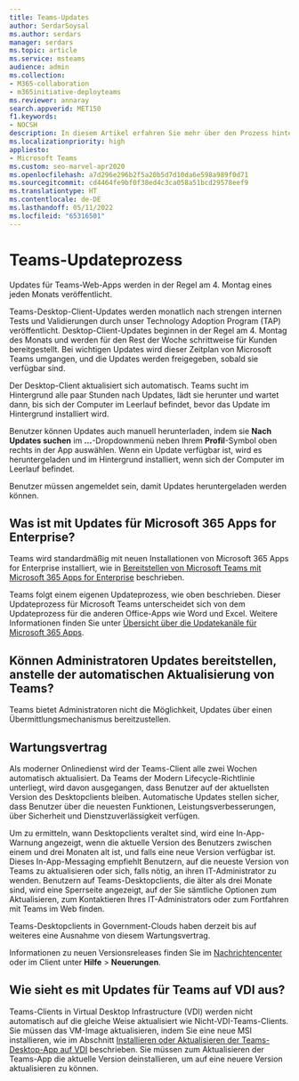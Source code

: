 ```yaml
---
title: Teams-Updates
author: SerdarSoysal
ms.author: serdars
manager: serdars
ms.topic: article
ms.service: msteams
audience: admin
ms.collection:
- M365-collaboration
- m365initiative-deployteams
ms.reviewer: annaray
search.appverid: MET150
f1.keywords:
- NOCSH
description: In diesem Artikel erfahren Sie mehr über den Prozess hinter der Aktualisierung des Microsoft Teams-Desktopclients.
ms.localizationpriority: high
appliesto:
- Microsoft Teams
ms.custom: seo-marvel-apr2020
ms.openlocfilehash: a7d296e296b2f5a20b5d7d10da6e598a989f0d71
ms.sourcegitcommit: cd4464fe9bf0f38ed4c3ca058a51bcd29578eef9
ms.translationtype: HT
ms.contentlocale: de-DE
ms.lasthandoff: 05/11/2022
ms.locfileid: "65316501"
---
```

# <a name="teams-update-process"></a>Teams-Updateprozess

Updates für Teams-Web-Apps werden in der Regel am 4. Montag eines jeden Monats veröffentlicht.

Teams-Desktop-Client-Updates werden monatlich nach strengen internen Tests und Validierungen durch unser Technology Adoption Program (TAP) veröffentlicht. Desktop-Client-Updates beginnen in der Regel am 4. Montag des Monats und werden für den Rest der Woche schrittweise für Kunden bereitgestellt. Bei wichtigen Updates wird dieser Zeitplan von Microsoft Teams umgangen, und die Updates werden freigegeben, sobald sie verfügbar sind.

Der Desktop-Client aktualisiert sich automatisch. Teams sucht im Hintergrund alle paar Stunden nach Updates, lädt sie herunter und wartet dann, bis sich der Computer im Leerlauf befindet, bevor das Update im Hintergrund installiert wird.

Benutzer können Updates auch manuell herunterladen, indem sie **Nach Updates suchen** im **...**-Dropdownmenü neben Ihrem **Profil**-Symbol oben rechts in der App auswählen. Wenn ein Update verfügbar ist, wird es heruntergeladen und im Hintergrund installiert, wenn sich der Computer im Leerlauf befindet.

Benutzer müssen angemeldet sein, damit Updates heruntergeladen werden können.

## <a name="what-about-updates-to-microsoft-365-apps-for-enterprise"></a>Was ist mit Updates für Microsoft 365 Apps for Enterprise?

Teams wird standardmäßig mit neuen Installationen von Microsoft 365 Apps for Enterprise installiert, wie in [Bereitstellen von Microsoft Teams mit Microsoft 365 Apps for Enterprise](/DeployOffice/teams-install) beschrieben.

Teams folgt einem eigenen Updateprozess, wie oben beschrieben. Dieser Updateprozess für Microsoft Teams unterscheidet sich von dem Updateprozess für die anderen Office-Apps wie Word und Excel. Weitere Informationen finden Sie unter [Übersicht über die Updatekanäle für Microsoft 365 Apps](/DeployOffice/overview-update-channels).

## <a name="can-admins-deploy-updates-instead-of-teams-auto-updating"></a>Können Administratoren Updates bereitstellen, anstelle der automatischen Aktualisierung von Teams?

Teams bietet Administratoren nicht die Möglichkeit, Updates über einen Übermittlungsmechanismus bereitzustellen.

## <a name="servicing-agreement"></a>Wartungsvertrag

Als moderner Onlinedienst wird der Teams-Client alle zwei Wochen automatisch aktualisiert. Da Teams der Modern Lifecycle-Richtlinie unterliegt, wird davon ausgegangen, dass Benutzer auf der aktuellsten Version des Desktopclients bleiben. Automatische Updates stellen sicher, dass Benutzer über die neuesten Funktionen, Leistungsverbesserungen, über Sicherheit und Dienstzuverlässigkeit verfügen.

Um zu ermitteln, wann Desktopclients veraltet sind, wird eine In-App-Warnung angezeigt, wenn die aktuelle Version des Benutzers zwischen einem und drei Monaten alt ist, und falls eine neue Version verfügbar ist. Dieses In-App-Messaging empfiehlt Benutzern, auf die neueste Version von Teams zu aktualisieren oder sich, falls nötig, an ihren IT-Administrator zu wenden. Benutzern auf Teams-Desktopclients, die älter als drei Monate sind, wird eine Sperrseite angezeigt, auf der Sie sämtliche Optionen zum Aktualisieren, zum Kontaktieren Ihres IT-Administrators oder zum Fortfahren mit Teams im Web finden.

Teams-Desktopclients in Government-Clouds haben derzeit bis auf weiteres eine Ausnahme von diesem Wartungsvertrag.

Informationen zu neuen Versionsreleases finden Sie im [Nachrichtencenter](https://admin.microsoft.com/AdminPortal/Home#/MessageCenter) oder im Client unter **Hilfe** > **Neuerungen**.

## <a name="what-about-updates-to-teams-on-vdi"></a>Wie sieht es mit Updates für Teams auf VDI aus?

Teams-Clients in Virtual Desktop Infrastructure (VDI) werden nicht automatisch auf die gleiche Weise aktualisiert wie Nicht-VDI-Teams-Clients. Sie müssen das VM-Image aktualisieren, indem Sie eine neue MSI installieren, wie im Abschnitt [Installieren oder Aktualisieren der Teams-Desktop-App auf VDI](teams-for-vdi.md) beschrieben. Sie müssen zum Aktualisieren der Teams-App die aktuelle Version deinstallieren, um auf eine neuere Version aktualisieren zu können.
